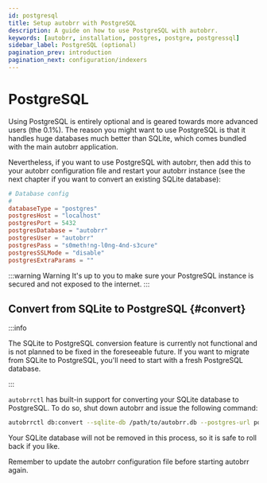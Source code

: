 ```yaml
---
id: postgresql
title: Setup autobrr with PostgreSQL
description: A guide on how to use PostgreSQL with autobrr.
keywords: [autobrr, installation, postgres, postgre, postgressql]
sidebar_label: PostgreSQL (optional)
pagination_prev: introduction
pagination_next: configuration/indexers
---
```


# PostgreSQL

Using PostgreSQL is entirely optional and is geared towards more advanced users (the 0.1%). The reason you might want to use PostgreSQL is that it handles huge databases much better than SQLite, which comes bundled with the main autobrr application.

Nevertheless, if you want to use PostgreSQL with autobrr, then add this to your autobrr configuration file and restart your autobrr instance (see the next chapter if you want to convert an existing SQLite database):

```toml title="config.toml"
# Database config
#
databaseType = "postgres"
postgresHost = "localhost"
postgresPort = 5432
postgresDatabase = "autobrr"
postgresUser = "autobrr"
postgresPass = "s0meth!ng-l0ng-4nd-s3cure"
postgresSSLMode = "disable"
postgresExtraParams = ""
```

:::warning Warning
It's up to you to make sure your PostgreSQL instance is secured and not exposed to the internet.
:::

## Convert from SQLite to PostgreSQL {#convert}

:::info

The SQLite to PostgreSQL conversion feature is currently not functional and is not planned to be fixed in the foreseeable future. If you want to migrate from SQLite to PostgreSQL, you'll need to start with a fresh PostgreSQL database.

:::

`autobrrctl` has built-in support for converting your SQLite database to PostgreSQL.
To do so, shut down autobrr and issue the following command:

```bash
autobrrctl db:convert --sqlite-db /path/to/autobrr.db --postgres-url postgres://username:password@127.0.0.1:5432/autobrr
```

Your SQLite database will not be removed in this process, so it is safe to roll back if you like.

Remember to update the autobrr configuration file before starting autobrr again.
